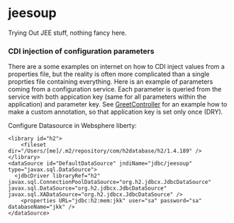 # jeesoup

Trying Out JEE stuff, nothing fancy here.

### CDI injection of configuration parameters

There are a some examples on internet on how to CDI inject values from a properties file, but the reality is often more complicated than a single proprties file containing everything. Here is an example of parameters coming from a configuration service. Each parameter is queried from the service with both appication key (same for all parameters within the application) and parameter key. See [GreetController](https://github.com/kolov/jeesoup/blob/master/src/main/java/com/akolov/jeesoup/controller/GreetController.java) for an example how to make a custom annotation, so that application key is set only once (DRY).


Configure Datasource in Websphere liberty:

    <library id="h2">
        <fileset dir="/Users/[me]/.m2/repository/com/h2database/h2/1.4.189" />
    </library>
    <dataSource id="DefaultDataSource" jndiName="jdbc/jeesoup" type="javax.sql.DataSource">
      <jdbcDriver libraryRef="h2" javax.sql.ConnectionPoolDataSource="org.h2.jdbcx.JdbcDataSource" javax.sql.DataSource="org.h2.jdbcx.JdbcDataSource" javax.sql.XADataSource="org.h2.jdbcx.JdbcDataSource" />
        <properties URL="jdbc:h2:mem:jkk" user="sa" password="sa" databaseName="jkk" />
    </dataSource>
